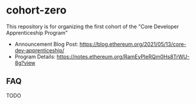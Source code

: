 # cohort-zero

This repository is for organizing the first cohort of the "Core Developer Apprenticeship Program"

- Announcement Blog Post: https://blog.ethereum.org/2021/05/13/core-dev-apprenticeship/
- Program Details: https://notes.ethereum.org/RamEyPIeRQm0Hs8TrWU-8g?view


## FAQ

TODO
